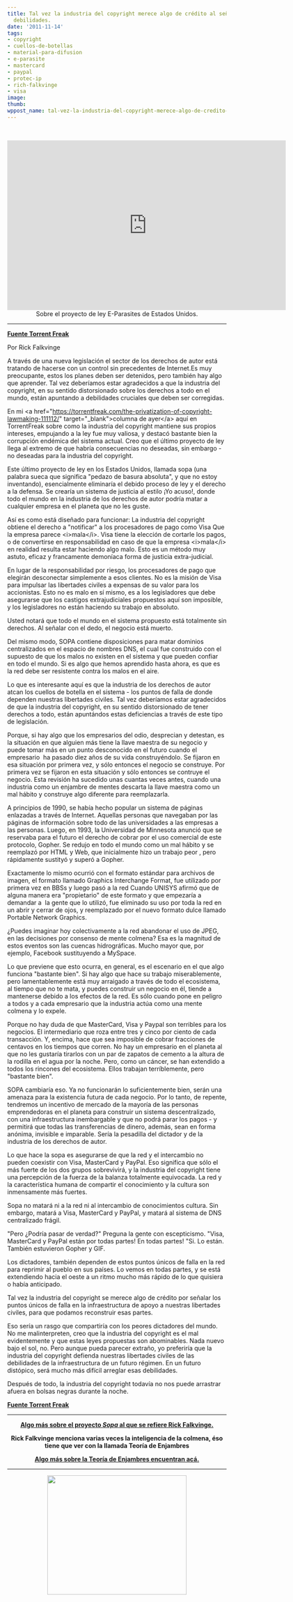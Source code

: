 ```yaml
---
title: Tal vez la industria del copyright merece algo de crédito al señalarnos nuestras
  debilidades.
date: '2011-11-14'
tags:
- copyright
- cuellos-de-botellas
- material-para-difusion
- e-parasite
- mastercard
- paypal
- protec-ip
- rich-falkvinge
- visa
image: 
thumb: 
wppost_name: tal-vez-la-industria-del-copyright-merece-algo-de-credito-al-senalarnos-nuestras-debilidades
---
```


&nbsp;
<p style="text-align: center;"><object style="height: 390px; width: 640px;" width="640" height="360" classid="clsid:d27cdb6e-ae6d-11cf-96b8-444553540000" codebase="http://download.macromedia.com/pub/shockwave/cabs/flash/swflash.cab#version=6,0,40,0"><param name="allowFullScreen" value="true" /><param name="allowScriptAccess" value="always" /><param name="src" value="https://www.youtube.com/v/D9FnaygIXZA?version=3&amp;feature=player_embedded" /><param name="allowfullscreen" value="true" /><param name="allowscriptaccess" value="always" /><embed style="height: 390px; width: 640px;" width="640" height="360" type="application/x-shockwave-flash" src="https://www.youtube.com/v/D9FnaygIXZA?version=3&amp;feature=player_embedded" allowFullScreen="true" allowScriptAccess="always" allowfullscreen="true" allowscriptaccess="always" /></object>
Sobre el proyecto de ley E-Parasites de Estados Unidos.</p>


<hr />

<strong><a href="https://torrentfreak.com/perhaps-the-copyright-industry-deserves-some-credit-for-pointing-out-our-single-points-of-failure-111113/?utm_source=feedburner&amp;utm_medium=feed&amp;utm_campaign=Feed:+Torrentfreak+Torrentfreak&amp;utm_content=Google+Reader" target="_blank">Fuente Torrent Freak</a></strong>

Por Rick Falkvinge

A través de una nueva legislación el sector de los derechos de autor está tratando de hacerse con un control sin precedentes de Internet.Es muy preocupante, estos los planes deben ser detenidos, pero también hay algo que aprender. Tal vez deberíamos estar agradecidos a que la industria del copyright, en su sentido distorsionado sobre los derechos a todo en el mundo, están apuntando a debilidades cruciales que deben ser corregidas.

En mi &lt;a href="https://torrentfreak.com/the-privatization-of-copyright-lawmaking-111112/" target="_blank"&gt;columna de ayer&lt;/a&gt; aquí en TorrentFreak sobre como la industria del copyright mantiene sus propios intereses, empujando a la ley fue muy valiosa, y destacó bastante bien la corrupción endémica del sistema actual. Creo que el último proyecto de ley llega al extremo de que habría consecuencias no deseadas, sin embargo - no deseadas para la industria del copyright.

Este último proyecto de ley en los Estados Unidos, llamada sopa (una palabra sueca que significa "pedazo de basura absoluta", y que no estoy inventando), esencialmente eliminaría el debido proceso de ley y el derecho a la defensa. Se crearía un sistema de justicia al estilo ¡Yo acuso!, donde todo el mundo en la industria de los derechos de autor podría matar a cualquier empresa en el planeta que no les guste.

Así es como está diseñado para funcionar: La industria del copyright obtiene el derecho a "notificar" a los procesadores de pago como Visa Que la empresa parece &lt;i&gt;mala&lt;/i&gt;. Visa tiene la elección de cortarle los pagos, o de convertirse en responsabilidad en caso de que la empresa &lt;i&gt;mala&lt;/i&gt; en realidad resulta estar haciendo algo malo. Esto es un método muy astuto, eficaz y francamente demoníaca forma de justicia extra-judicial.

En lugar de la responsabilidad por riesgo, los procesadores de pago que elegirán desconectar simplemente a esos clientes. No es la misión de Visa para impulsar las libertades civiles a expensas de su valor para los accionistas. Esto no es malo en sí mismo, es a los legisladores que debe asegurarse que los castigos extrajudiciales propuestos aquí son imposible, y los legisladores no están haciendo su trabajo en absoluto.

Usted notará que todo el mundo en el sistema propuesto está totalmente sin derechos. Al señalar con el dedo, el negocio está muerto.

Del mismo modo, SOPA contiene disposiciones para matar dominios centralizados en el espacio de nombres DNS, el cual fue construido con el supuesto de que los malos no existen en el sistema y que pueden confiar en todo el mundo. Si es algo que hemos aprendido hasta ahora, es que es la red debe ser resistente contra los malos en el aire.

Lo que es interesante aquí es que la industria de los derechos de autor atcan los cuellos de botella en el sistema - los puntos de falla de donde dependen nuestras libertades civiles. Tal vez deberíamos estar agradecidos de que la industria del copyright, en su sentido distorsionado de tener derechos a todo, están apuntándos estas deficiencias a través de este tipo de legislación.

Porque, si hay algo que los empresarios del odio, desprecian y detestan, es la situación en que alguien más tiene la llave maestra de su negocio y puede tomar más en un punto desconocido en el futuro cuando el empresario  ha pasado diez años de su vida construyéndolo. Se fijaron en esa situación por primera vez, y sólo entonces el negocio se construye. Por primera vez se fijaron en esta situación y sólo entonces se contruye el negocio. Esta revisión ha sucedido unas cuantas veces antes, cuando una industria como un enjambre de mentes descarta la llave maestra como un mal hábito y construye algo diferente para reemplazarla.

A principios de 1990, se había hecho popular un sistema de páginas enlazadas a través de Internet. Aquellas personas que navegaban por las páginas de información sobre todo de las universidades a las empresas a las personas. Luego, en 1993, la Universidad de Minnesota anunció que se reservaba para el futuro el derecho de cobrar por el uso comercial de este protocolo, Gopher. Se redujo en todo el mundo como un mal hábito y se reemplazó por HTML y Web, que inicialmente hizo un trabajo peor , pero rápidamente sustityó y superó a Gopher.

Exactamente lo mismo ocurrió con el formato estándar para archivos de imagen, el formato llamado Graphics Interchange Format, fue utilizado por primera vez en BBSs y luego pasó a la red Cuando UNISYS afirmó que de alguna manera era "propietario" de este formato y que empezaría a demandar a  la gente que lo utilizó, fue eliminado su uso por toda la red en un abrir y cerrar de ojos, y reemplazado por el nuevo formato dulce llamado Portable Network Graphics.

¿Puedes imaginar hoy colectivamente a la red abandonar el uso de JPEG, en las decisiones por consenso de mente colmena? Esa es la magnitud de estos eventos son las cuencas hidrográficas. Mucho mayor que, por ejemplo, Facebook sustituyendo a MySpace.

Lo que previene que esto ocurra, en general, es el escenario en el que algo funciona "bastante bien". Si hay algo que hace su trabajo miserablemente, pero lamentablemente está muy arraigado a través de todo el ecosistema, al tiempo que no te mata, y puedes construir un negocio en él, tiende a mantenerse debido a los efectos de la red. Es sólo cuando pone en peligro a todos y a cada empresario que la industria actúa como una mente colmena y lo expele.

Porque no hay duda de que MasterCard, Visa y Paypal son terribles para los negocios. El intermediario que roza entre tres y cinco por ciento de cada transacción. Y, encima, hace que sea imposible de cobrar fracciones de centavos en los tiempos que corren. No hay un empresario en el planeta al que no les gustaría tirarlos con un par de zapatos de cemento a la altura de la rodilla en el agua por la noche. Pero, como un cáncer, se han extendido a todos los rincones del ecosistema. Ellos trabajan terríblemente, pero "bastante bien".

SOPA cambiaría eso. Ya no funcionarán lo suficientemente bien, serán una amenaza para la existencia futura de cada negocio. Por lo tanto, de repente, tendremos un incentivo de mercado de la mayoría de las personas emprendedoras en el planeta para construir un sistema descentralizado, con una infraestructura inembargable y que no podrá parar los pagos - y permitirá que todas las transferencias de dinero, además, sean en forma anónima, invisible e imparable. Sería la pesadilla del dictador y de la industria de los derechos de autor.

Lo que hace la sopa es asegurarse de que la red y el intercambio no pueden coexistir con Visa, MasterCard y PayPal. Eso significa que sólo el más fuerte de los dos grupos sobrevivirá, y la industria del copyright tiene una percepción de la fuerza de la balanza totalmente equivocada. La red y la característica humana de compartir el conocimiento y la cultura son inmensamente más fuertes.

Sopa no matará ni a la red ni al intercambio de conocimientos cultura. Sin embargo, matará a Visa, MasterCard y PayPal, y matará al sistema de DNS centralizado frágil.

"Pero ¿Podría pasar de verdad?" Preguna la gente con escepticismo. "Visa, MasterCard y PayPal están por todas partes! En todas partes! "Si. Lo están. También estuvieron Gopher y GIF.

Los dictadores, también dependen de estos puntos únicos de falla en la red para reprimir al pueblo en sus países. Lo vemos en todas partes, y se está extendiendo hacia el oeste a un ritmo mucho más rápido de lo que quisiera o había anticipado.

Tal vez la industria del copyright se merece algo de crédito por señalar los puntos únicos de falla en la infraestructura de apoyo a nuestras libertades civiles, para que podamos reconstruir esas partes.

Eso sería un rasgo que compartiría con los peores dictadores del mundo. No me malinterpreten, creo que la industria del copyright es el mal evidentemente y que estas leyes propuestas son abominables. Nada nuevo bajo el sol, no. Pero aunque pueda parecer extraño, yo preferiría que la industria del copyright defienda nuestras libertades civiles de las debilidades de la infraestructura de un futuro régimen. En un futuro distópico, será mucho más difícil arreglar esas debilidades.

Después de todo, la industria del copyright todavía no nos puede arrastrar afuera en bolsas negras durante la noche.

<strong><a href="https://torrentfreak.com/perhaps-the-copyright-industry-deserves-some-credit-for-pointing-out-our-single-points-of-failure-111113/?utm_source=feedburner&amp;utm_medium=feed&amp;utm_campaign=Feed:+Torrentfreak+Torrentfreak&amp;utm_content=Google+Reader" target="_blank">Fuente Torrent Freak</a></strong>

<hr />
<p style="text-align: center;"><strong><a href="https://partidopirata.com.ar/2151/ee-uu-proyecto-de-ley-contra-la-pirateria-pone-en-peligro-internet">Algo más sobre el proyecto <em>Sopa</em> al que se refiere Rick Falkvinge.</a></strong></p>
<p style="text-align: center;"><strong>Rick Falkvinge menciona varias veces la inteligencia de la colmena, éso tiene que ver con la llamada Teoría de Enjambres</strong></p>
<p style="text-align: center;"><strong><a href="http://librosg.blogspot.com/search/label/enjambre" target="_blank">Algo más sobre la Teoría de Enjambres encuentran acá.</a></strong></p>


<hr />
<p style="text-align: center;"><img class="alignnone" title="Censura" src="https://partidopirata.com.ar/wp-content/uploads/2010/11/censura.jpg" alt="" width="320" height="274" /></p>
